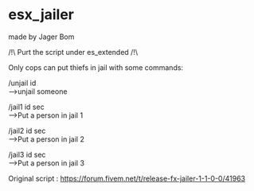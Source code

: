 # esx_jailer

made by Jager Bom


/!\ Purt the script under es_extended /!\

Only cops can put thiefs in jail with some commands:


/unjail id          
-->unjail someone


/jail1 id sec       
-->Put a person in jail 1


/jail2 id sec       
-->Put a person in jail 2


/jail3 id sec       
-->Put a person in jail 3


Original script : https://forum.fivem.net/t/release-fx-jailer-1-1-0-0/41963

